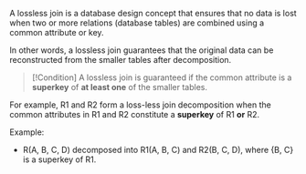 A lossless join is a database design concept that ensures that no data is lost when two or more relations (database tables) are combined using a common attribute or key. 

In other words, a lossless join guarantees that the original data can be reconstructed from the smaller tables after decomposition.

>[!Condition]
> A lossless join is guaranteed if the common attribute is a **superkey** of **at least one** of the smaller tables.

For example, R1 and R2 form a loss-less join decomposition when the common attributes in R1 and R2 constitute a **superkey** of R1 **or** R2.

Example:
- R(A, B, C, D) decomposed into R1(A, B, C) and R2(B, C, D), where {B, C} is a superkey of R1. 